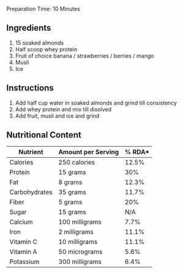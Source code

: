 Preparation Time: 10 Minutes
## Ingredients 
1. 15 soaked almonds
2. Half scoop whey protein
3. Fruit of choice banana / strawberries / berries / mango
4. Musli
5. Ice

## Instructions
1. Add half cup water in soaked almonds and grind till consistency 
2. Add whey protein and mix till disolved
3. Add fruit, musli and ice and grind


## Nutritional Content

| Nutrient      | Amount per Serving | % RDA* |
| ------------- | ------------------ | ------ |
| Calories      | 250 calories       | 12.5%  |
| Protein       | 15 grams           | 30%    |
| Fat           | 8 grams            | 12.3%  |
| Carbohydrates | 35 grams           | 11.7%  |
| Fiber         | 5 grams            | 20%    |
| Sugar         | 15 grams           | N/A    |
| Calcium       | 100 milligrams     | 7.7%   |
| Iron          | 2 milligrams       | 11.1%  |
| Vitamin C     | 10 milligrams      | 11.1%  |
| Vitamin A     | 50 micrograms      | 5.6%   |
| Potassium     | 300 milligrams     | 6.4%   |
